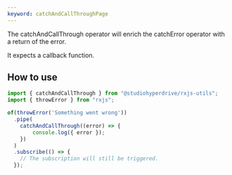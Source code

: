 ```yaml
---
keyword: catchAndCallThroughPage
---
```


The catchAndCallThrough operator will enrich the catchError operator with a return of the error.

It expects a callback function.

## How to use

```typescript
import { catchAndCallThrough } from "@studiohyperdrive/rxjs-utils";
import { throwError } from "rxjs";

of(throwError('Something went wrong'))
  .pipe(
    catchAndCallThrough((error) => {
        console.log({ error });
    })
  )
  .subscribe(() => {
    // The subscription will still be triggered.
  });
```
